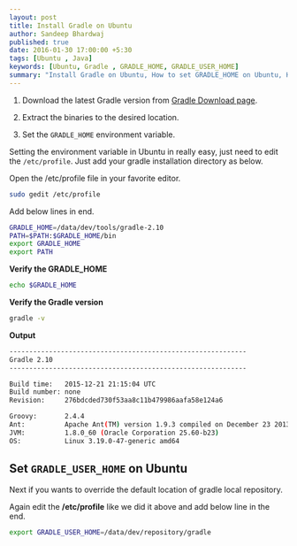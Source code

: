 ```yaml
---
layout: post
title: Install Gradle on Ubuntu
author: Sandeep Bhardwaj
published: true
date: 2016-01-30 17:00:00 +5:30
tags: [Ubuntu , Java]
keywords: [Ubuntu, Gradle , GRADLE_HOME, GRADLE_USER_HOME]
summary: "Install Gradle on Ubuntu, How to set GRADLE_HOME on Ubuntu, How to set GRADLE_USER_HOME on Ubuntu, Change default location of Gradle repository on Ubuntu"
---
```


1) Download the latest Gradle version from [Gradle Download page](http://gradle.org/gradle-download/).

2) Extract the binaries to the desired location.

3) Set the <code>GRADLE_HOME</code> environment variable.

Setting the environment variable in Ubuntu in really easy, just need to edit the <code>/etc/profile</code>. Just add your gradle installation directory as below.

Open the /etc/profile file in your favorite editor.

``` bash
sudo gedit /etc/profile
```

Add below lines in end.

``` bash
GRADLE_HOME=/data/dev/tools/gradle-2.10
PATH=$PATH:$GRADLE_HOME/bin
export GRADLE_HOME
export PATH
```

<b>Verify the GRADLE_HOME</b> 
``` bash
echo $GRADLE_HOME
```

<b>Verify the Gradle version</b>
``` bash
gradle -v
```

<b>Output</b>
``` bash
------------------------------------------------------------
Gradle 2.10
------------------------------------------------------------

Build time:   2015-12-21 21:15:04 UTC
Build number: none
Revision:     276bdcded730f53aa8c11b479986aafa58e124a6

Groovy:       2.4.4
Ant:          Apache Ant(TM) version 1.9.3 compiled on December 23 2013
JVM:          1.8.0_60 (Oracle Corporation 25.60-b23)
OS:           Linux 3.19.0-47-generic amd64
```

<h2>Set <code>GRADLE_USER_HOME</code> on Ubuntu</h2>
Next if you wants to override the default location of gradle local repository.

Again edit the  <b>/etc/profile</b> like we did it above and add below line in the end.

``` bash
export GRADLE_USER_HOME=/data/dev/repository/gradle
```
